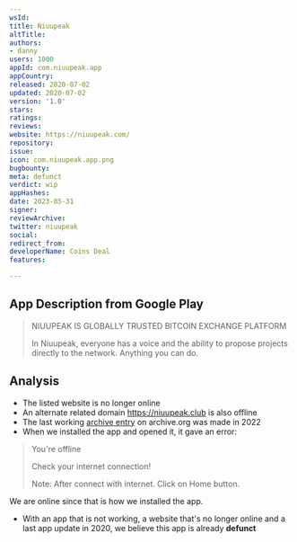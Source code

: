 ```yaml
---
wsId: 
title: Niuupeak
altTitle: 
authors:
- danny
users: 1000
appId: com.niuupeak.app
appCountry: 
released: 2020-07-02
updated: 2020-07-02
version: '1.0'
stars: 
ratings: 
reviews: 
website: https://niuupeak.com/
repository: 
issue: 
icon: com.niuupeak.app.png
bugbounty: 
meta: defunct
verdict: wip
appHashes: 
date: 2023-05-31
signer: 
reviewArchive: 
twitter: niuupeak
social: 
redirect_from: 
developerName: Coins Deal
features: 

---
```


## App Description from Google Play 

> NIUUPEAK IS GLOBALLY TRUSTED BITCOIN EXCHANGE PLATFORM
>
> In Niuupeak, everyone has a voice and the ability to propose projects directly to the network. Anything you can do.

## Analysis

- The listed website is no longer online
- An alternate related domain https://niuupeak.club is also offline 
- The last working [archive entry](https://web.archive.org/web/20220416091731/https://niuupeak.com/) on archive.org was made in 2022
- When we installed the app and opened it, it gave an error:

> You're offline
>
> Check your internet connection!
>
> Note: After connect with internet. Click on Home button. 

We are online since that is how we installed the app. 

- With an app that is not working, a website that's no longer online and a last app update in 2020, we believe this app is already **defunct**


 